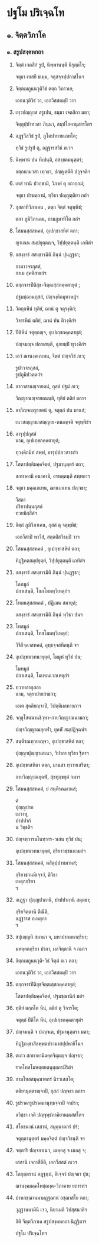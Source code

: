 <h1>ปฐโม ปริเจฺฉโท</h1>
<h2>๑. จิตฺตวิภาโค</h2>
<h3>๑. สรูปสงฺคหกถา</h3>
<ol>
<li>
จิตฺตํ  
เจตสิกํ รูปํ, นิพฺพานนฺติ นิรุตฺตโร;  
  
จตุธา เทสยี ธเมฺม, จตุสจฺจปฺปกาสโนฯ  
</li>
  
<li>
จิตฺตเมกูนนวุติวิธํ ตตฺถ วิภาวเย;  
  
เอกนวุติวิธํ วา, เอกวีสสตมฺปิ วาฯ  
</li>
  
<li>
เทฺวปญฺญาส สรูเปน, ธมฺมา เจตสิกา มตา;  
  
จิตฺตุปฺปาทวสา ภินฺนา, สมฺปโยคานุสารโตฯ  
</li>
  
<li>
อฎฺฐวีสวิธํ รูปํ, ภูโตปาทายเภทโต;  
  
ทุวิธํ รูปรูปํ ตุ, อฎฺฐารสวิธํ ภเวฯ  
</li>
  
<li>
นิพฺพานํ ปน ทีเปนฺติ, อสงฺขตมนุตฺตรํ;  
  
อตฺถนามวสา เทฺวธา, ปญฺญตฺตีติ ปวุจฺจติฯ  
</li>
  
<li>
เตสํ ทานิ ปวกฺขามิ, วิภาคํ ตุ ยถากฺกมํ;  
  
จตุธา ปรมตฺถานํ, ทฺวิธา ปญฺญตฺติยา กถํฯ  
</li>
  
<li>
กุสลาทิวิภาเคน  
, ตตฺถ จิตฺตํ จตุพฺพิธํ;  
  
ตถา ภูมิวิภาเคน, กามภูมาทิโต กถํฯ  
</li>
  
<li>
โสมนสฺสสหคตํ, อุเปกฺขาสหิตํ ตถา;  
  
ญาเณน สมฺปยุตฺตญฺจ, วิปฺปยุตฺตนฺติ เภทิตํฯ  
</li>
  
<li>
อสงฺขารํ สสงฺขารมิติ ภินฺนํ ปุนฎฺฐธา;  
  
กามาวจรกุสลํ,  
กาเม สุคติสาธกํฯ  
</li>
  
<li>
ตกฺกจารปีติสุข-จิตฺตเสฺสกคฺคตายุตํ  
;  
  
ปฐมชฺฌานกุสลํ, ปญฺจงฺคิกมุทาหฎํฯ  
</li>
  
<li>
วิตกฺกหีนํ ทุติยํ, ฌานํ ตุ จตุรงฺคิกํ;  
  
วิจารหีนํ ตติยํ, ฌานํ ปน ติวงฺคิกํฯ  
</li>
  
<li>
ปีติหีนํ จตุตฺถญฺจ, อุเปเกฺขกคฺคตายุตํ;  
  
ปญฺจมญฺจ ปกาเสนฺติ, อุภยมฺปิ ทุวงฺคิกํฯ  
</li>
  
<li>
เอวํ ฌานงฺคเภเทน, จิตฺตํ ปญฺจวิธํ ภเว;  
  
รูปาวจรกุสลํ,  
รูปภูมิปวตฺตกํฯ  
</li>
  
<li>
อากาสานญฺจายตนํ, กุสลํ ปฐมํ ภเว;  
  
วิญฺญาณญฺจายตนนฺติ, ทุติยํ ตติยํ ตถาฯ  
</li>
  
<li>
อากิญฺจญฺญายตนํ ตุ, จตุตฺถํ ปน มานสํ;  
  
เนวสญฺญานาสญฺญาย-ตนเญฺจติ จตุพฺพิธํฯ  
</li>
  
<li>
  
อารุปฺปกุสลํ  
นาม, อุเปเกฺขกคฺคตายุตํ;  
  
ทุวงฺคิกมิทํ สพฺพํ, อารุปฺปภวสาธกํฯ  
</li>
  
<li>
โสตาปตฺติมคฺคจิตฺตํ, ปฐมานุตฺตรํ ตถา;  
  
สกทาคามิ อนาคามิ, อรหตฺตนฺติ สพฺพถาฯ  
</li>
  
<li>
จตุธา มคฺคเภเทน, ฌานเภเทน ปญฺจธา;  
  
วีสตา  
ปริยาปนฺนกุสลํ  
ทฺวยมิสฺสิตํฯ  
</li>
  
<li>
อิตฺถํ ภูมิวิภาเคน,  
กุสลํ  
ตุ จตุพฺพิธํ;  
  
เอกวีสาปิ พาวีสํ, สตฺตติํสวิธมฺปิ วาฯ  
</li>
  
<li>
โสมนสฺสสหคตํ  
, อุเปกฺขาสหิตํ ตถา;  
  
ทิฎฺฐิคตสมฺปยุตฺตํ, วิปฺปยุตฺตนฺติ เภทิตํฯ  
</li>
  
<li>
อสงฺขารํ สสงฺขารมิติ ภินฺนํ ปุนฎฺฐธา;  
  
โลภมูลํ  
ปกาเสนฺติ, โลภโมหทฺวิเหตุกํฯ  
</li>
  
<li>
โทมนสฺสสหคตํ  
, ปฎิเฆน สมายุตํ;  
  
อสงฺขารํ สสงฺขารมิติ ภินฺนํ ทฺวิธา ปนฯ  
</li>
  
<li>
  
โทสมูลํ  
ปกาเสนฺติ, โทสโมหทฺวิเหตุกํ;  
  
วิจิกิจฺฉาสหคตํ, อุทฺธจฺจสหิตนฺติ จฯ  
</li>
  
<li>
อุเปกฺขาเวทนายุตฺตํ, โมมูหํ ทุวิธํ ปน;  
  
โมหมูลํ  
ปกาเสนฺติ, โมเหเนเวกเหตุกํฯ  
</li>
  
<li>
  
ทฺวาทสากุสลา  
นาม, จตุราปายสาธกา;  
  
เอเต สุคติยญฺจาปิ, วิปตฺติผลทายกาฯ  
</li>
  
<li>
จกฺขุโสตฆานชิวฺหา-กายวิญฺญาณนามกา;  
  
ปญฺจวิญฺญาณยุคฬา, ยุคฬํ สมฺปฎิจฺฉนํฯ  
</li>
  
<li>
สนฺตีรณทฺวยเญฺจว, อุเปกฺขาสหิตํ ตถา;  
  
ปุญฺญาปุญฺญวเสเนว, วิปากา ทุวิธา ฐิตาฯ  
</li>
  
<li>
อุเปกฺขาสหิตา ตตฺถ, มานสา ทฺวาทเสริตา;  
  
กายวิญฺญาณยุคฬํ, สุขทุกฺขยุตํ กมาฯ  
</li>
  
<li>
โสมนสฺสสหคตํ, ยํ สนฺตีรณมานสํ;  
  
ตํ  
ปุญฺญปาก  
เมวาหุ,  
ปาปปากํ  
น วิชฺชติฯ  
</li>
  
<li>
ปญฺจทฺวารมโนทฺวาร-วเสน ทุวิธํ ปน;  
  
อุเปกฺขาเวทนายุตฺตํ, กฺริยาวชฺชนนามกํฯ  
</li>
  
<li>
โสมนสฺสสหคตํ, หสิตุปฺปาทมานสํ;  
  
กฺริยาชวนมิเจฺจวํ, ติวิธา  
เหตุกกฺริยา  
ฯ  
</li>
  
<li>
อเฎฺฐว ปุญฺญปากานิ, ปาปปากานิ สตฺตธา;  
  
กฺริยจิตฺตานิ ตีณีติ,  
อฎฺฐารส อเหตุกา  
ฯ  
</li>
  
<li>
สปุเญฺญหิ  
สมานา จ, มหาปากมหากฺริยา;  
  
มหคฺคตกฺริยา ปากา, ผลจิตฺตานิ จ กมาฯ  
</li>
  
<li>
อิตฺถเมกูนนวุติ-วิธํ  
จิตฺตํ ภเว ตถา;  
  
เอกนวุติวิธํ วา, เอกวีสสตมฺปิ วาฯ  
</li>
  
<li>
ตกฺกจารปีติสุขจิตฺตเสฺสกคฺคตายุตํ;  
  
โสตาปตฺติมคฺคจิตฺตํ, ปฐมชฺฌานิกํ มตํฯ  
</li>
  
<li>
ทุติยํ ตกฺกโต หีนํ, ตติยํ ตุ วิจารโต;  
  
จตุตฺถํ ปีติโต หีนํ, อุเปเกฺขกคฺคตายุตํฯ  
</li>
  
<li>
ปญฺจมนฺติ จ ปเญฺจเต, ปฐมานุตฺตรา มตา;  
  
ทิฎฺฐิกงฺขาสีลพฺพตปรามาสปฺปหายิโนฯ  
</li>
  
<li>
ตเถว สกทาคามิมคฺคจิตฺตญฺจ ปญฺจธา;  
  
ราคโทสโมหตฺตยตนุตฺตกรมีริตํฯ  
</li>
  
<li>
กามโทสสมุคฺฆาตกรํ นิรวเสสโต;  
  
ตติยานุตฺตรญฺจาปิ, กุสลํ ปญฺจธา ตถาฯ  
</li>
  
<li>
รูปราคารูปราคมานุทฺธจฺจาปิ จาปรา;  
  
อวิชฺชา เจติ ปญฺจุทฺธํภาคิยานมเสสโตฯ  
</li>
  
<li>
สํโยชนานํ เสสานํ, สมุคฺฆาตกรํ ปรํ;  
  
จตุตฺถานุตฺตรํ มคฺคจิตฺตํ ปญฺจวิธนฺติ จฯ  
</li>
  
<li>
จตฺตาริ ปญฺจกาเนว, มเคฺคสุ จ ผเลสุ จ;  
  
เสสานิ เจกาสีตีติ, เอกวีสสตํ ภเวฯ  
</li>
  
<li>
โลกุตฺตรานํ อฎฺฐนฺนํ, อิเจฺจวํ ปญฺจธา ปุน;  
  
ฌานงฺคมคฺคโพชฺฌงฺค-วิภาคาย ยถารหํฯ  
</li>
  
<li>
ปาทกชฺฌานมามฎฺฐฌานํ อชฺฌาสโย ตถา;  
  
วุฎฺฐานคามินี เจว, นิยาเมติ วิปสฺสนาติฯ  
</li>
  
อิติ จิตฺตวิภาเค สรูปสงฺคหกถา นิฎฺฐิตาฯ  
</li>
  
ปฐโม ปริเจฺฉโทฯ  
</li>
  
  
  
  
  